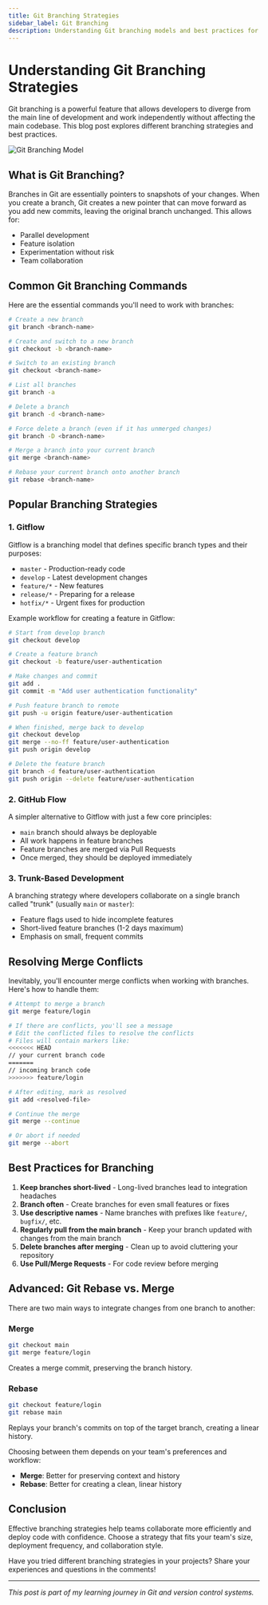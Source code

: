 ```yaml
---
title: Git Branching Strategies
sidebar_label: Git Branching
description: Understanding Git branching models and best practices for effective collaboration
---
```


# Understanding Git Branching Strategies

Git branching is a powerful feature that allows developers to diverge from the main line of development and work independently without affecting the main codebase. This blog post explores different branching strategies and best practices.

![Git Branching Model](/img/git-branching.png)

## What is Git Branching?

Branches in Git are essentially pointers to snapshots of your changes. When you create a branch, Git creates a new pointer that can move forward as you add new commits, leaving the original branch unchanged. This allows for:

- Parallel development
- Feature isolation
- Experimentation without risk
- Team collaboration

## Common Git Branching Commands

Here are the essential commands you'll need to work with branches:

```bash
# Create a new branch
git branch <branch-name>

# Create and switch to a new branch
git checkout -b <branch-name>

# Switch to an existing branch
git checkout <branch-name>

# List all branches
git branch -a

# Delete a branch
git branch -d <branch-name>

# Force delete a branch (even if it has unmerged changes)
git branch -D <branch-name>

# Merge a branch into your current branch
git merge <branch-name>

# Rebase your current branch onto another branch
git rebase <branch-name>
```

## Popular Branching Strategies

### 1. Gitflow

Gitflow is a branching model that defines specific branch types and their purposes:

- `master` - Production-ready code
- `develop` - Latest development changes
- `feature/*` - New features
- `release/*` - Preparing for a release
- `hotfix/*` - Urgent fixes for production

Example workflow for creating a feature in Gitflow:

```bash
# Start from develop branch
git checkout develop

# Create a feature branch
git checkout -b feature/user-authentication

# Make changes and commit
git add .
git commit -m "Add user authentication functionality"

# Push feature branch to remote
git push -u origin feature/user-authentication

# When finished, merge back to develop
git checkout develop
git merge --no-ff feature/user-authentication
git push origin develop

# Delete the feature branch
git branch -d feature/user-authentication
git push origin --delete feature/user-authentication
```

### 2. GitHub Flow

A simpler alternative to Gitflow with just a few core principles:

- `main` branch should always be deployable
- All work happens in feature branches
- Feature branches are merged via Pull Requests
- Once merged, they should be deployed immediately

### 3. Trunk-Based Development

A branching strategy where developers collaborate on a single branch called "trunk" (usually `main` or `master`):

- Feature flags used to hide incomplete features
- Short-lived feature branches (1-2 days maximum)
- Emphasis on small, frequent commits

## Resolving Merge Conflicts

Inevitably, you'll encounter merge conflicts when working with branches. Here's how to handle them:

```bash
# Attempt to merge a branch
git merge feature/login

# If there are conflicts, you'll see a message
# Edit the conflicted files to resolve the conflicts
# Files will contain markers like:
<<<<<<< HEAD
// your current branch code
=======
// incoming branch code
>>>>>>> feature/login

# After editing, mark as resolved
git add <resolved-file>

# Continue the merge
git merge --continue

# Or abort if needed
git merge --abort
```

## Best Practices for Branching

1. **Keep branches short-lived** - Long-lived branches lead to integration headaches
2. **Branch often** - Create branches for even small features or fixes
3. **Use descriptive names** - Name branches with prefixes like `feature/`, `bugfix/`, etc.
4. **Regularly pull from the main branch** - Keep your branch updated with changes from the main branch
5. **Delete branches after merging** - Clean up to avoid cluttering your repository
6. **Use Pull/Merge Requests** - For code review before merging

## Advanced: Git Rebase vs. Merge

There are two main ways to integrate changes from one branch to another:

### Merge
```bash
git checkout main
git merge feature/login
```
Creates a merge commit, preserving the branch history.

### Rebase
```bash
git checkout feature/login
git rebase main
```
Replays your branch's commits on top of the target branch, creating a linear history.

Choosing between them depends on your team's preferences and workflow:
- **Merge**: Better for preserving context and history
- **Rebase**: Better for creating a clean, linear history

## Conclusion

Effective branching strategies help teams collaborate more efficiently and deploy code with confidence. Choose a strategy that fits your team's size, deployment frequency, and collaboration style.

Have you tried different branching strategies in your projects? Share your experiences and questions in the comments!

---

*This post is part of my learning journey in Git and version control systems.*

